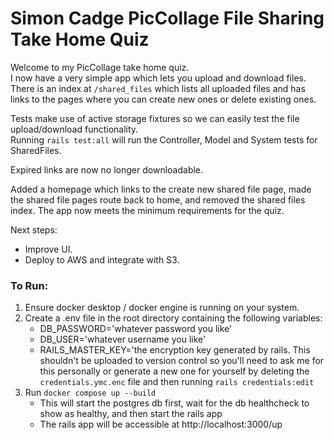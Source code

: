 # Simon Cadge PicCollage File Sharing Take Home Quiz

Welcome to my PicCollage take home quiz.  
I now have a very simple app which lets you upload and download files. There is an index at `/shared_files` which lists all uploaded files and has links to the pages where you can create new ones or delete existing ones.  

Tests make use of active storage fixtures so we can easily test the file upload/download functionality.  
Running `rails test:all` will run the Controller, Model and System tests for SharedFiles.  

Expired links are now no longer downloadable.  

Added a homepage which links to the create new shared file page, made the shared file pages route back to home, and removed the shared files index. The app now meets the minimum requirements for the quiz.

Next steps:  
 - Improve UI.
 - Deploy to AWS and integrate with S3.

### To Run:
 1. Ensure docker desktop / docker engine is running on your system.
 2. Create a .env file in the root directory containing the following variables:
    - DB_PASSWORD='whatever password you like'
    - DB_USER='whatever username you like'
    - RAILS_MASTER_KEY='the encryption key generated by rails. This shouldn't be uploaded to version control so you'll need to ask me for this personally or generate a new one for yourself by deleting the `credentials.ymc.enc` file and then running `rails credentials:edit`
 3. Run `docker compose up --build`
    - This will start the postgres db first, wait for the db healthcheck to show as healthy, and then start the rails app
    - The rails app will be accessible at http://localhost:3000/up